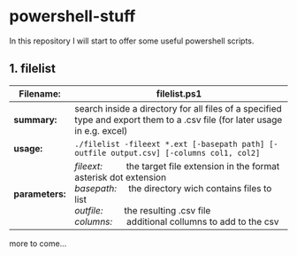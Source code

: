 # powershell-stuff
In this repository I will start to offer some useful powershell scripts.

## 1. filelist
| **Filename:**   | filelist.ps1                                                                                                               |
|-----------------|----------------------------------------------------------------------------------------------------------------------------|
| **summary:**    | search inside a directory for all files of a specified type and export them to a .csv file (for later usage in e.g. excel) | 
| **usage:**      | ```./filelist -fileext *.ext [-basepath path] [-outfile output.csv] [-columns col1, col2]```                               |                                                                                                                     
| **parameters:** | _fileext:_ &nbsp;&nbsp;&nbsp;&nbsp;&nbsp;&nbsp;&nbsp;&nbsp;&nbsp;the target file extension in the format asterisk dot extension<br>_basepath:_ &nbsp;&nbsp;&nbsp;&nbsp;the directory wich contains files to list <br>_outfile:_&nbsp;&nbsp;&nbsp;&nbsp;&nbsp;&nbsp;&nbsp;&nbsp;&nbsp;the resulting .csv file <br>_columns:_&nbsp;&nbsp;&nbsp;&nbsp;&nbsp; additional collumns to add to the csv|

more to come...
